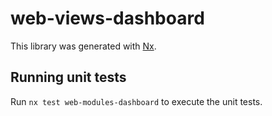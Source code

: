 # web-views-dashboard

This library was generated with [Nx](https://nx.dev).

## Running unit tests

Run `nx test web-modules-dashboard` to execute the unit tests.

